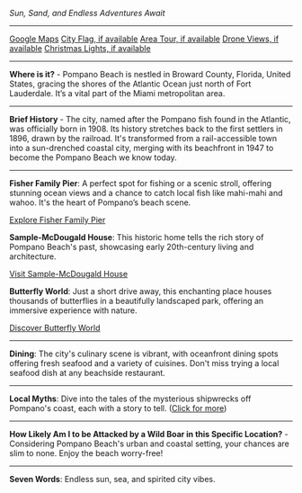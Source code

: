 *Sun, Sand, and Endless Adventures Await*

---

[Google Maps](https://www.google.com/maps/place/Pompano+Beach,+FL/data=!3m1!1e3)
[City Flag, if available](https://www.google.com/search?tbm=isch&q=Pompano+Beach+FL+Flag+Picture)
[Area Tour, if available](https://www.youtube.com/results?search_query=Pompano+Beach+FL+4k+tour)
[Drone Views, if available](https://www.youtube.com/results?search_query=Pompano+Beach+FL+4k+drone)
[Christmas Lights, if available](https://www.youtube.com/results?search_query=Pompano+Beach+FL+christmas+lights&sp=CAI%253D)

---

**Where is it?** - Pompano Beach is nestled in Broward County, Florida, United States, gracing the shores of the Atlantic Ocean just north of Fort Lauderdale. It’s a vital part of the Miami metropolitan area.

---

**Brief History** - The city, named after the Pompano fish found in the Atlantic, was officially born in 1908. Its history stretches back to the first settlers in 1896, drawn by the railroad. It's transformed from a rail-accessible town into a sun-drenched coastal city, merging with its beachfront in 1947 to become the Pompano Beach we know today.

---

**Fisher Family Pier**: A perfect spot for fishing or a scenic stroll, offering stunning ocean views and a chance to catch local fish like mahi-mahi and wahoo. It's the heart of Pompano’s beach scene.

[Explore Fisher Family Pier](https://www.youtube.com/results?search_query=Pompano+Beach+Fisher+Family+Pier)

**Sample-McDougald House**: This historic home tells the rich story of Pompano Beach's past, showcasing early 20th-century living and architecture.

[Visit Sample-McDougald House](https://www.youtube.com/results?search_query=Pompano+Beach+Sample-McDougald+House)

**Butterfly World**: Just a short drive away, this enchanting place houses thousands of butterflies in a beautifully landscaped park, offering an immersive experience with nature.

[Discover Butterfly World](https://www.youtube.com/results?search_query=Pompano+Beach+Butterfly+World)

---

**Dining**: The city's culinary scene is vibrant, with oceanfront dining spots offering fresh seafood and a variety of cuisines. Don't miss trying a local seafood dish at any beachside restaurant.

---

**Local Myths**: Dive into the tales of the mysterious shipwrecks off Pompano's coast, each with a story to tell. ([Click for more](https://www.google.com/search?q=Pompano+Beach+shipwrecks))

---

**How Likely Am I to be Attacked by a Wild Boar in this Specific Location?** - Considering Pompano Beach's urban and coastal setting, your chances are slim to none. Enjoy the beach worry-free!

---

**Seven Words**: Endless sun, sea, and spirited city vibes.